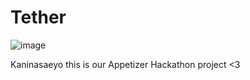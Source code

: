 # Tether

![image](https://user-images.githubusercontent.com/89766111/148936705-9ab9b3eb-e378-4d5a-a481-9c404790143b.png)

Kaninasaeyo this is our Appetizer Hackathon project <3

